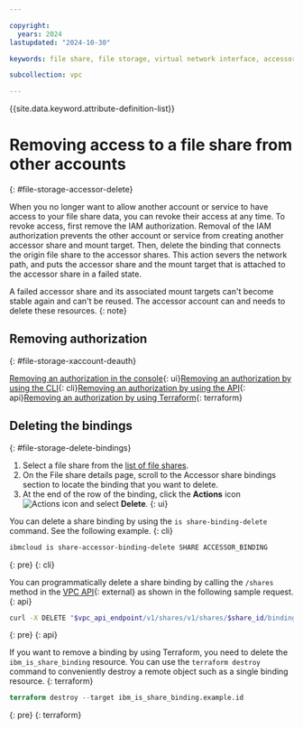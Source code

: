```yaml
---

copyright:
  years: 2024
lastupdated: "2024-10-30"

keywords: file share, file storage, virtual network interface, accessor share, de-auth

subcollection: vpc

---
```


{{site.data.keyword.attribute-definition-list}}

# Removing access to a file share from other accounts
{: #file-storage-accessor-delete}

When you no longer want to allow another account or service to have access to your file share data, you can revoke their access at any time. To revoke access, first remove the IAM authorization. Removal of the IAM authorization prevents the other account or service from creating another accessor share and mount target. Then, delete the binding that connects the origin file share to the accessor shares. This action severs the network path, and puts the accessor share and the mount target that is attached to the accessor share in a failed state.

A failed accessor share and its associated mount targets can't become stable again and can't be reused. The accessor account can and needs to delete these resources.
{: note}

## Removing authorization
{: #file-storage-xaccount-deauth}

[Removing an authorization in the console](/docs/account?topic=account-serviceauth&interface=ui#remove-auth){: ui}[Removing an authorization by using the CLI](/docs/account?topic=account-serviceauth&interface=cli#remove-auth-cli){: cli}[Removing an authorization by using the API](/docs/account?topic=account-serviceauth&interface=api#remove-auth-api){: api}[Removing an authorization by using Terraform](/docs/account?topic=account-serviceauth&interface=terraform#remove-auth-tf){: terraform}

## Deleting the bindings
{: #file-storage-delete-bindings}

1. Select a file share from the [list of file shares](/docs/vpc?topic=vpc-file-storage-view#file-storage-view-shares-targets-ui).
1. On the File share details page, scroll to the Accessor share bindings section to locate the binding that you want to delete.
1. At the end of the row of the binding, click the **Actions** icon ![Actions icon](../icons/action-menu-icon.svg "Actions") and select **Delete**.
{: ui}

You can delete a share binding by using the `is share-binding-delete` command. See the following example.
{: cli}

```sh
ibmcloud is share-accessor-binding-delete SHARE ACCESSOR_BINDING
```
{: pre}
{: cli}

You can programmatically delete a share binding by calling the `/shares` method in the [VPC API](/apidocs/vpc/latest){: external} as shown in the following sample request.
{: api}

```sh
curl -X DELETE "$vpc_api_endpoint/v1/shares/v1/shares/$share_id/bindings/$binding_id?version=2024-06-21&generation=2"
```
{: pre}
{: api}

If you want to remove a binding by using Terraform, you need to delete the `ibm_is_share_binding` resource. You can use the `terraform destroy` command to conveniently destroy a remote object such as a single binding resource.
{: terraform}

```terraform
terraform destroy --target ibm_is_share_binding.example.id
```
{: pre}
{: terraform}
